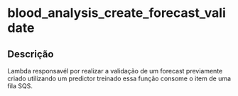 # blood_analysis_create_forecast_validate

## Descrição

Lambda responsavél por realizar a validação de um forecast previamente criado utilizando um predictor treinado essa função consome o item de uma fila SQS.
